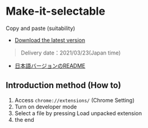 # Make-it-selectable
Copy and paste (suitability)

- [Download the latest version](https://github.com/TATCHAN0825/Make-it-selectable/releases/tag/1.0.0)
> Delivery date：2021/03/23(Japan time)
- [日本語バージョンのREADME](https://github.com/TATCHAN0825/Make-it-selectable/blob/master/README.md)

## Introduction method (How to)
1. Access `chrome://extensions/` (Chrome Setting)
2. Turn on developer mode
3. Select a file by pressing Load unpacked extension
4. the end